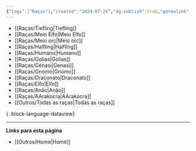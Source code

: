 ```yaml
---
{"tags":["Raças"],"created":"2024-07-24","dg-publish":true,"permalink":"/outros/todas-as-racas/","dgPassFrontmatter":true}
---
```



- [[Raças/Tiefling\|Tiefling]]
- [[Raças/Meio Elfo\|Meio Elfo]]
- [[Raças/Meio orc\|Meio orc]]
- [[Raças/Halfling\|Halfling]]
- [[Raças/Humano\|Humano]]
- [[Raças/Golias\|Golias]]
- [[Raças/Genasi\|Genasi]]
- [[Raças/Gnomo\|Gnomo]]
- [[Raças/Draconato\|Draconato]]
- [[Raças/Elfo\|Elfo]]
- [[Raças/Anão\|Anão]]
- [[Raças/AArakocra\|AArakocra]]
- [[Outros/Todas as raças\|Todas as raças]]

{ .block-language-dataview}

___
**Links para esta página**  
- [[Outros/Home\|Home]]